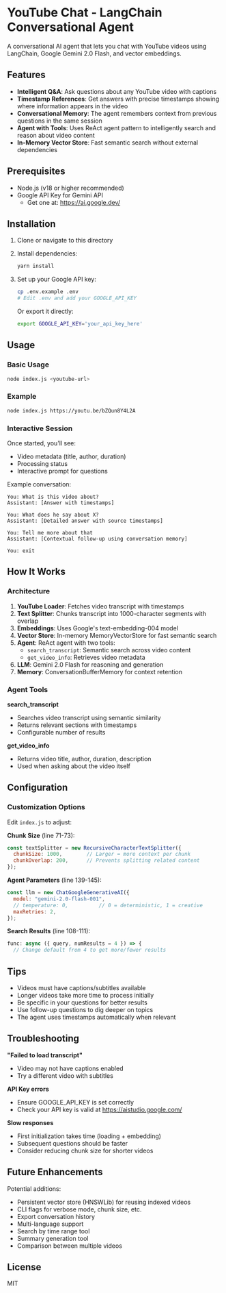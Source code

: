 # YouTube Chat - LangChain Conversational Agent

A conversational AI agent that lets you chat with YouTube videos using LangChain, Google Gemini 2.0 Flash, and vector embeddings.

## Features

- **Intelligent Q&A**: Ask questions about any YouTube video with captions
- **Timestamp References**: Get answers with precise timestamps showing where information appears in the video
- **Conversational Memory**: The agent remembers context from previous questions in the same session
- **Agent with Tools**: Uses ReAct agent pattern to intelligently search and reason about video content
- **In-Memory Vector Store**: Fast semantic search without external dependencies

## Prerequisites

- Node.js (v18 or higher recommended)
- Google API Key for Gemini API
  - Get one at: https://ai.google.dev/

## Installation

1. Clone or navigate to this directory
2. Install dependencies:
   ```bash
   yarn install
   ```

3. Set up your Google API key:
   ```bash
   cp .env.example .env
   # Edit .env and add your GOOGLE_API_KEY
   ```

   Or export it directly:
   ```bash
   export GOOGLE_API_KEY='your_api_key_here'
   ```

## Usage

### Basic Usage

```bash
node index.js <youtube-url>
```

### Example

```bash
node index.js https://youtu.be/bZQun8Y4L2A
```

### Interactive Session

Once started, you'll see:
- Video metadata (title, author, duration)
- Processing status
- Interactive prompt for questions

Example conversation:
```
You: What is this video about?
Assistant: [Answer with timestamps]

You: What does he say about X?
Assistant: [Detailed answer with source timestamps]

You: Tell me more about that
Assistant: [Contextual follow-up using conversation memory]

You: exit
```

## How It Works

### Architecture

1. **YouTube Loader**: Fetches video transcript with timestamps
2. **Text Splitter**: Chunks transcript into 1000-character segments with overlap
3. **Embeddings**: Uses Google's text-embedding-004 model
4. **Vector Store**: In-memory MemoryVectorStore for fast semantic search
5. **Agent**: ReAct agent with two tools:
   - `search_transcript`: Semantic search across video content
   - `get_video_info`: Retrieves video metadata
6. **LLM**: Gemini 2.0 Flash for reasoning and generation
7. **Memory**: ConversationBufferMemory for context retention

### Agent Tools

**search_transcript**
- Searches video transcript using semantic similarity
- Returns relevant sections with timestamps
- Configurable number of results

**get_video_info**
- Returns video title, author, duration, description
- Used when asking about the video itself

## Configuration

### Customization Options

Edit `index.js` to adjust:

**Chunk Size** (line 71-73):
```javascript
const textSplitter = new RecursiveCharacterTextSplitter({
  chunkSize: 1000,        // Larger = more context per chunk
  chunkOverlap: 200,      // Prevents splitting related content
});
```

**Agent Parameters** (line 139-145):
```javascript
const llm = new ChatGoogleGenerativeAI({
  model: "gemini-2.0-flash-001",
  // temperature: 0,          // 0 = deterministic, 1 = creative
  maxRetries: 2,
});
```

**Search Results** (line 108-111):
```javascript
func: async ({ query, numResults = 4 }) => {
  // Change default from 4 to get more/fewer results
```

## Tips

- Videos must have captions/subtitles available
- Longer videos take more time to process initially
- Be specific in your questions for better results
- Use follow-up questions to dig deeper on topics
- The agent uses timestamps automatically when relevant

## Troubleshooting

**"Failed to load transcript"**
- Video may not have captions enabled
- Try a different video with subtitles

**API Key errors**
- Ensure GOOGLE_API_KEY is set correctly
- Check your API key is valid at https://aistudio.google.com/

**Slow responses**
- First initialization takes time (loading + embedding)
- Subsequent questions should be faster
- Consider reducing chunk size for shorter videos

## Future Enhancements

Potential additions:
- Persistent vector store (HNSWLib) for reusing indexed videos
- CLI flags for verbose mode, chunk size, etc.
- Export conversation history
- Multi-language support
- Search by time range tool
- Summary generation tool
- Comparison between multiple videos

## License

MIT